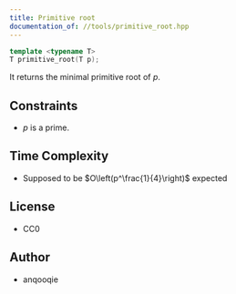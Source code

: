 ```yaml
---
title: Primitive root
documentation_of: //tools/primitive_root.hpp
---
```


```cpp
template <typename T>
T primitive_root(T p);
```

It returns the minimal primitive root of $p$.

## Constraints
- $p$ is a prime.

## Time Complexity
- Supposed to be $O\left(p^\frac{1}{4}\right)$ expected

## License
- CC0

## Author
- anqooqie
